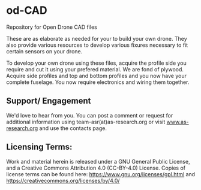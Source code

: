 # od-CAD
Repository for Open Drone CAD files

These are as elaborate as needed for your to build your own drone. They also provide various resources to develop various fixures necessary to fit certain sensors on your drone.

To develop your own drone using these files, acquire the profile side you require and cut it using your prefered material. We are fond of plywood. Acquire side profiles and top and bottom profiles and you now have your complete fuselage.
You now require electronics and wiring them together.

## Support/ Engagement

We'd love to hear from you. You can post a comment or request for additional information using team-asr(at)as-research.org or visit www.as-research.org and use the contacts page.

## Licensing Terms:

Work and material herein is released under a GNU General Public License, and a Creative Commons Attribution 4.0 (CC-BY-4.0) License. Copies of license terms can be found here: https://www.gnu.org/licenses/gpl.html and https://creativecommons.org/licenses/by/4.0/
